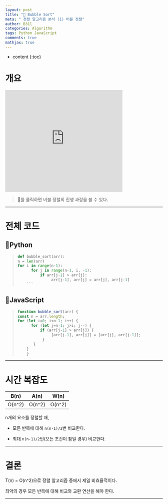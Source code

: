 ```yaml
---
layout: post
title: "🍺 Bubble Sort"
meta: " 정렬 알고리즘 분석 (1) 버블 정렬"
author: B31l
categories: Algorithm
tags: Python JavaScript
comments: true
mathjax: true
---
```




* content
{:toc}
# 개요

<iframe width="375px" height="325px" src="https://b31l.github.io/bubble_sort/" frameborder="0"></iframe>

> 🍺를 클릭하면 버블 정렬의 진행 과정을 볼 수 있다.

---

# 전체 코드

## 📘Python

>```python
>def bubble_sort(arr):
>n = len(arr)
>for i in range(n-1):
>       for j in range(n-1, i, -1):
>           if arr[j-1] > arr[j]:
>                arr[j-1], arr[j] = arr[j], arr[j-1]
>     ```

## 📒JavaScript

>```js
>function bubble_sort(arr) {
>const n = arr.length;
>for (let i=0; i<n-1; i++) {
>       for (let j=n-1; j>i; j--) {
>           if (arr[j-1] > arr[j]) {
>                [arr[j-1], arr[j]] = [arr[j], arr[j-1]];
>            }
>        }
>     }
>     }
>    ```

---

# 시간 복잡도

|  B(n)  |  A(n)  |  W(n)  |
| :----: | :----: | :----: |
| O(n^2) | O(n^2) | O(n^2) |

n개의 요소를 정렬할 때,

- 모든 반복에 대해 `n(n-1)/2`번 비교한다.

- 최대 `n(n-1)/2`번(모든 조건이 참일 경우) 비교한다.

---

# 결론

T(n) = O(n^2)으로 정렬 알고리즘 중에서 제일 비효율적이다.

최악의 경우 모든 반복에 대해 비교와 교환 연산을 해야 한다.

---

